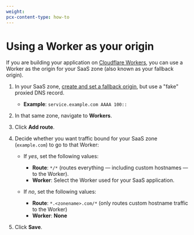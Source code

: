 ```yaml
---
weight:
pcx-content-type: how-to
---
```


# Using a Worker as your origin

If you are building your application on [Cloudflare Workers](https://developers.cloudflare.com/workers), you can use a Worker as the origin for your SaaS zone (also known as your fallback origin).

1. In your SaaS zone, [create and set a fallback origin](/ssl-for-saas/getting-started#step-1--create-fallback-origin-and-cname-target), but use a "fake" proxied DNS record.

   - **Example**: `service.example.com AAAA 100::`

1. In that same zone, navigate to **Workers**.
1. Click **Add route**.
1. Decide whether you want traffic bound for your SaaS zone (`example.com`) to go to that Worker:

   - If _yes_, set the following values:

     - **Route**: `*/*` (routes everything — including custom hostnames — to the Worker).
     - **Worker**: Select the Worker used for your SaaS application.

   - If _no_, set the following values:

     - **Route**: `*.<zonename>.com/*` (only routes custom hostname traffic to the Worker)
     - **Worker**: **None**

1. Click **Save**.
